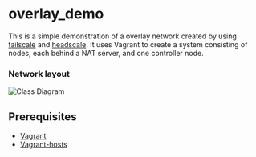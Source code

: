 # overlay_demo

This is a simple demonstration of a overlay network created by using [tailscale](https://tailscale.com/) and [headscale](https://github.com/juanfont/headscale).
It uses Vagrant to create a system consisting of nodes, each behind a NAT server, and one controller node.

### Network layout

![Class Diagram](https://www.plantuml.com/plantuml/proxy?src=https://raw.githubusercontent.com/Tideless/overlay_demo/Tideless-patch-1/diagrams/network.puml)

## Prerequisites

- [Vagrant](http://vagrantup.com)
- [Vagrant-hosts](https://github.com/oscar-stack/vagrant-hosts)
